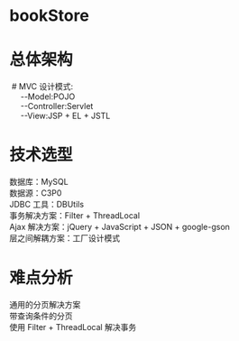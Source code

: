 # bookStore 
# 总体架构
  # MVC 设计模式:<br>
  &nbsp;&nbsp;&nbsp;&nbsp; --Model:POJO <br>
  &nbsp;&nbsp;&nbsp;&nbsp; --Controller:Servlet <br>
  &nbsp;&nbsp;&nbsp;&nbsp; --View:JSP + EL + JSTL <br>
# 技术选型
数据库：MySQL <br>
数据源：C3P0 <br>
JDBC 工具：DBUtils <br>
事务解决方案：Filter + ThreadLocal <br>
Ajax 解决方案：jQuery + JavaScript + JSON + google-gson <br>
层之间解耦方案：工厂设计模式 <br>
# 难点分析
通用的分页解决方案 <br>
带查询条件的分页 <br>
使用 Filter + ThreadLocal 解决事务 <br>


  
